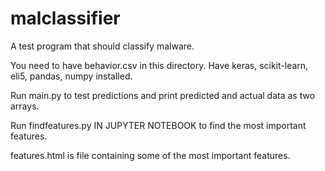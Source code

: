 # malclassifier
A test program that should classify malware.

You need to have behavior.csv in this directory.
Have keras, scikit-learn, eli5, pandas, numpy installed.

Run main.py to test predictions and print predicted and actual data as two arrays.

Run findfeatures.py IN JUPYTER NOTEBOOK to find the most important features.

features.html is file containing some of the most important features.
